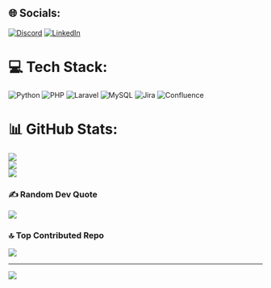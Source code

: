 
## 🌐 Socials:
[![Discord](https://img.shields.io/badge/Discord-%237289DA.svg?logo=discord&logoColor=white)](https://discord.gg/https://discord.com/users/211370137385697280) [![LinkedIn](https://img.shields.io/badge/LinkedIn-%230077B5.svg?logo=linkedin&logoColor=white)](www.linkedin.com/in/pasha-van-der-weg-7a80011b7/) 

# 💻 Tech Stack:
![Python](https://img.shields.io/badge/python-3670A0?style=flat&logo=python&logoColor=ffdd54) ![PHP](https://img.shields.io/badge/php-%23777BB4.svg?style=flat&logo=php&logoColor=white) ![Laravel](https://img.shields.io/badge/laravel-%23FF2D20.svg?style=flat&logo=laravel&logoColor=white) ![MySQL](https://img.shields.io/badge/mysql-%2300f.svg?style=flat&logo=mysql&logoColor=white) ![Jira](https://img.shields.io/badge/jira-%230A0FFF.svg?style=flat&logo=jira&logoColor=white) ![Confluence](https://img.shields.io/badge/confluence-%23172BF4.svg?style=flat&logo=confluence&logoColor=white)
# 📊 GitHub Stats:
![](https://github-readme-stats.vercel.app/api?username=PashaVDW&theme=dark&hide_border=false&include_all_commits=false&count_private=false)<br/>
![](https://github-readme-streak-stats.herokuapp.com/?user=PashaVDW&theme=dark&hide_border=false)<br/>
![](https://github-readme-stats.vercel.app/api/top-langs/?username=PashaVDW&theme=dark&hide_border=false&include_all_commits=false&count_private=false&layout=compact)

### ✍️ Random Dev Quote
![](https://quotes-github-readme.vercel.app/api?type=horizontal&theme=merko)

### 🔝 Top Contributed Repo
![](https://github-contributor-stats.vercel.app/api?username=PashaVDW&limit=5&theme=onedark&combine_all_yearly_contributions=true)

---
[![](https://visitcount.itsvg.in/api?id=PashaVDW&icon=0&color=8)](https://visitcount.itsvg.in)

<!-- Proudly created with GPRM ( https://gprm.itsvg.in ) -->
